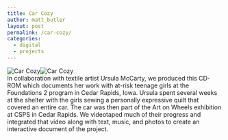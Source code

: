 ```yaml
---
title: Car Cozy
author: matt_butler
layout: post
permalink: /car-cozy/
categories:
  - digital
  - projects
---
```

![Car Cozy][1]![Car Cozy][2]  
In collaboration with textile artist Ursula McCarty, we produced this CD-ROM which documents her work with at-risk teenage girls at the Foundations 2 program in Cedar Rapids, Iowa. Ursula spent several weeks at the shelter with the girls sewing a personally expressive quilt that covered an entire car. The car was then part of the Art on Wheels exhibition at CSPS in Cedar Rapids. We videotaped much of their progress and integrated that video along with text, music, and photos to create an interactive document of the project.

 [1]: http://www.mbutler.org/images/cozy1.jpg
 [2]: http://www.mbutler.org/images/cozy2.jpg
